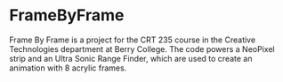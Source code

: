 # FrameByFrame
Frame By Frame is a project for the CRT 235 course in the Creative Technologies department at Berry College. The code powers a NeoPixel strip and an Ultra Sonic Range Finder, which are used to create an animation with 8 acrylic frames. 
